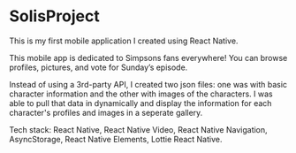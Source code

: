 # SolisProject

This is my first mobile application I created using React Native. 

This mobile app is dedicated to Simpsons fans everywhere! You can browse profiles, pictures, and vote for Sunday’s episode.

Instead of using a 3rd-party API, I created two json files: one was with basic character information and the other with images of the characters.
I was able to pull that data in dynamically and display the information for each character's profiles and images in a seperate gallery. 

Tech stack: React Native, React Native Video, React Native Navigation, AsyncStorage, React Native Elements, Lottie React Native.



